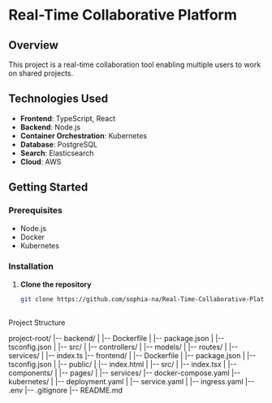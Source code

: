 # Real-Time Collaborative Platform

## Overview
This project is a real-time collaboration tool enabling multiple users to work on shared projects.

## Technologies Used
- **Frontend**: TypeScript, React
- **Backend**: Node.js
- **Container Orchestration**: Kubernetes
- **Database**: PostgreSQL
- **Search**: Elasticsearch
- **Cloud**: AWS

## Getting Started

### Prerequisites
- Node.js
- Docker
- Kubernetes

### Installation
1. **Clone the repository**
   ```sh
   git clone https://github.com/sophia-na/Real-Time-Collaborative-Platform-.git
  

Project Structure
 
 project-root/
|-- backend/
|   |-- Dockerfile
|   |-- package.json
|   |-- tsconfig.json
|   |-- src/
|       |-- controllers/
|       |-- models/
|       |-- routes/
|       |-- services/
|       |-- index.ts
|-- frontend/
|   |-- Dockerfile
|   |-- package.json
|   |-- tsconfig.json
|   |-- public/
|       |-- index.html
|   |-- src/
|       |-- index.tsx
|       |-- components/
|       |-- pages/
|       |-- services/
|-- docker-compose.yaml
|-- kubernetes/
|   |-- deployment.yaml
|   |-- service.yaml
|   |-- ingress.yaml
|-- .env
|-- .gitignore
|-- README.md
